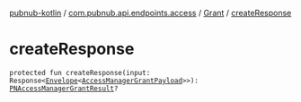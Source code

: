 [pubnub-kotlin](../../index.md) / [com.pubnub.api.endpoints.access](../index.md) / [Grant](index.md) / [createResponse](./create-response.md)

# createResponse

`protected fun createResponse(input: Response<`[`Envelope`](../../com.pubnub.api.models.server/-envelope/index.md)`<`[`AccessManagerGrantPayload`](../../com.pubnub.api.models.server.access_manager/-access-manager-grant-payload/index.md)`>>): `[`PNAccessManagerGrantResult`](../../com.pubnub.api.models.consumer.access_manager/-p-n-access-manager-grant-result/index.md)`?`